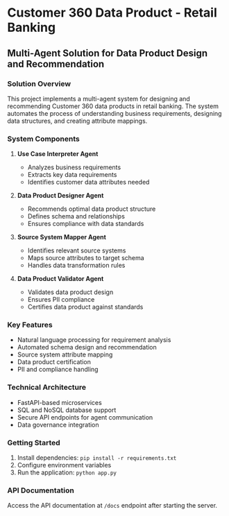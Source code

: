 # Customer 360 Data Product - Retail Banking
## Multi-Agent Solution for Data Product Design and Recommendation

### Solution Overview
This project implements a multi-agent system for designing and recommending Customer 360 data products in retail banking. The system automates the process of understanding business requirements, designing data structures, and creating attribute mappings.

### System Components
1. **Use Case Interpreter Agent**
   - Analyzes business requirements
   - Extracts key data requirements
   - Identifies customer data attributes needed

2. **Data Product Designer Agent**
   - Recommends optimal data product structure
   - Defines schema and relationships
   - Ensures compliance with data standards

3. **Source System Mapper Agent**
   - Identifies relevant source systems
   - Maps source attributes to target schema
   - Handles data transformation rules

4. **Data Product Validator Agent**
   - Validates data product design
   - Ensures PII compliance
   - Certifies data product against standards

### Key Features
- Natural language processing for requirement analysis
- Automated schema design and recommendation
- Source system attribute mapping
- Data product certification
- PII and compliance handling

### Technical Architecture
- FastAPI-based microservices
- SQL and NoSQL database support
- Secure API endpoints for agent communication
- Data governance integration

### Getting Started
1. Install dependencies: `pip install -r requirements.txt`
2. Configure environment variables
3. Run the application: `python app.py`

### API Documentation
Access the API documentation at `/docs` endpoint after starting the server.